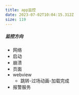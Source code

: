 ```yaml
---
title: app监控
date: 2023-07-02T10:04:15.312Z
size: 119
---
```

##### 监控方向

- 网络
- 启动
- 崩溃
- 页面
- webview
  - 跳转-过场动画-加载完成
- 报警服务

